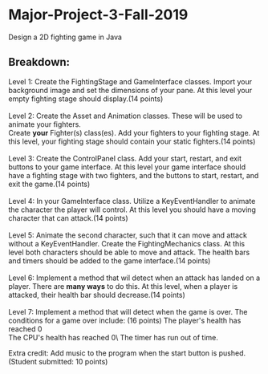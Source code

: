 # Major-Project-3-Fall-2019
Design a 2D fighting game in Java

## Breakdown: ##

Level 1: Create the FightingStage and GameInterface classes. Import your background image and set the dimensions of your pane. At this level your empty fighting stage should display.(14 points)
\
\
Level 2: Create the Asset and Animation classes. These will be used to animate your fighters.\
Create **your** Fighter(s) class(es). Add your fighters to your fighting stage. At this level, your fighting stage should contain your static fighters.(14 points)
\
\
Level 3: Create the ControlPanel class. Add your start, restart, and exit buttons to your game interface. At this level your game interface should have a fighting stage with two fighters, and the buttons to start, restart, and exit the game.(14 points)
\
\
Level 4: In your GameInterface class. Utilize a KeyEventHandler to animate the character the player will control. At this level you should have a moving character that can attack.(14 points)
\
\
Level 5: Animate the second character, such that it can move and attack without a KeyEventHandler. Create the FightingMechanics class. At this level both characters should be able to move and attack. The health bars and timers should be added to the game interface.(14 points)
\
\
Level 6: Implement a method that wil detect when an attack has landed on a player. There are **many ways** to do this. At this level, when a player is attacked, their health bar should decrease.(14 points)
\
\
Level 7: Implement a method that will detect when the game is over. The conditions for a game over include: \(16 points)
The player's health has reached 0 \
The CPU's health has reached 0\ 
The timer has run out of time.

Extra credit: Add music to the program when the start button is pushed. (Student submitted: 10 points)
